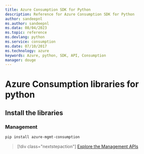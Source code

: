 ```yaml
---
title: Azure Consumption SDK for Python
description: Reference for Azure Consumption SDK for Python
author: sandeepnl
ms.author: sandeepnl
ms.data: 08/04/2023
ms.topic: reference
ms.devlang: python
ms.service: consumption
ms.date: 07/10/2017
ms.technology: azure
keywords: Azure, python, SDK, API, Consumption
manager: douge
---
```

# Azure Consumption libraries for python

## Install the libraries


### Management

```bash
pip install azure-mgmt-consumption
```
> [!div class="nextstepaction"]
> [Explore the Management APIs](/python/api/overview/azure/consumption/management)